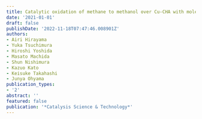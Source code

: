 ```yaml
---
title: Catalytic oxidation of methane to methanol over Cu-CHA with molecular oxygen
date: '2021-01-01'
draft: false
publishDate: '2022-11-18T07:47:46.008901Z'
authors:
- Airi Hirayama
- Yuka Tsuchimura
- Hiroshi Yoshida
- Masato Machida
- Shun Nishimura
- Kazuo Kato
- Keisuke Takahashi
- Junya Ohyama
publication_types:
- '2'
abstract: ''
featured: false
publication: '*Catalysis Science & Technology*'
---
```


